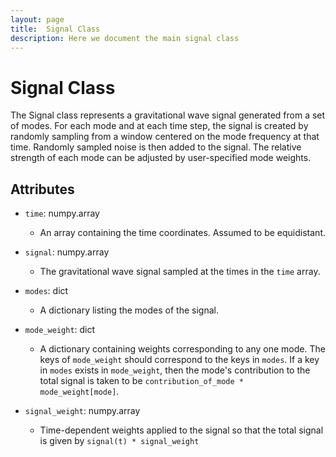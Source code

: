 ```yaml
---
layout: page
title:  Signal Class
description: Here we document the main signal class
---
```


# Signal Class

The Signal class represents a gravitational wave signal generated from a set of modes. For each mode and at each time step, the signal is created by randomly sampling from a window centered on the mode frequency at that time. Randomly sampled noise is then added to the signal. The relative strength of each mode can be adjusted by user-specified mode weights.

## Attributes

- `time`: numpy.array
  - An array containing the time coordinates. Assumed to be equidistant.

- `signal`: numpy.array
  - The gravitational wave signal sampled at the times in the `time` array.

- `modes`: dict
  - A dictionary listing the modes of the signal.

- `mode_weight`: dict
  - A dictionary containing weights corresponding to any one mode. The keys of `mode_weight` should correspond to the keys in `modes`. If a key in `modes` exists in `mode_weight`, then the mode's contribution to the total signal is taken to be `contribution_of_mode * mode_weight[mode]`.

- `signal_weight`: numpy.array
  - Time-dependent weights applied to the signal so that the total signal is given by `signal(t) * signal_weight`
